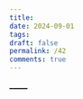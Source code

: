 ```yaml
---
title: 
date: 2024-09-01
tags: 
draft: false
permalink: /42
comments: true
---
```



[_____](WB/Develop/CPP%20BEA/14%20算法与数据结构/14%20算法与数据结构.md)  
